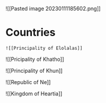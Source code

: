 ![[Pasted image 20230111185602.png]]

# Countries

	![[Principality of Elolalas]]

![[Pricipality of Khatho]]

![[Principality of Khun]]

![[Republic of Ne]]

![[Kingdom of Heartia]]
